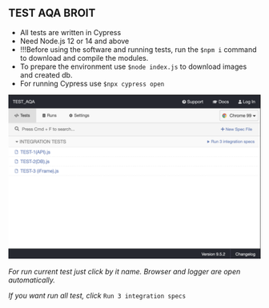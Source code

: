 
## TEST AQA BROIT

* All tests are written in Cypress
* Need Node.js 12 or 14 and above
* !!!Before using the software and running tests, run the ```$npm i``` command to download and compile the modules.
* To prepare the environment use ```$node index.js``` to download images and created db.
* For running Cypress use ```$npx cypress open```

![Cypress interface](https://github.com/triori/TEST_AQA/blob/master/screenshot_cypress.png)

*For run current test just click by it name. Browser and logger are open automatically.*

*If you want run all test, click* ```Run 3 integration specs```
